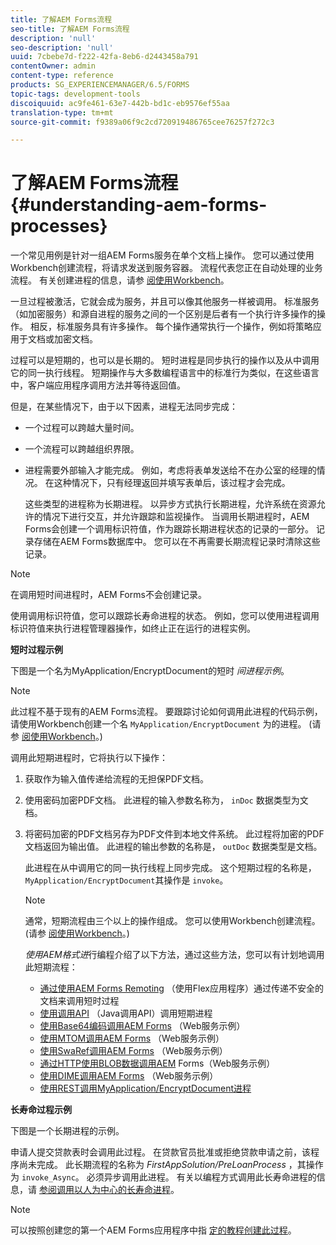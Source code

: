 ```yaml
---
title: 了解AEM Forms流程
seo-title: 了解AEM Forms流程
description: 'null'
seo-description: 'null'
uuid: 7cbebe7d-f222-42fa-8eb6-d2443458a791
contentOwner: admin
content-type: reference
products: SG_EXPERIENCEMANAGER/6.5/FORMS
topic-tags: development-tools
discoiquuid: ac9fe461-63e7-442b-bd1c-eb9576ef55aa
translation-type: tm+mt
source-git-commit: f9389a06f9c2cd720919486765cee76257f272c3

---
```



# 了解AEM Forms流程 {#understanding-aem-forms-processes}

一个常见用例是针对一组AEM Forms服务在单个文档上操作。 您可以通过使用Workbench创建流程，将请求发送到服务容器。 流程代表您正在自动处理的业务流程。 有关创建进程的信息，请参 [阅使用Workbench](https://www.adobe.com/go/learn_aemforms_workbench_63)。

一旦过程被激活，它就会成为服务，并且可以像其他服务一样被调用。 标准服务（如加密服务）和源自进程的服务之间的一个区别是后者有一个执行许多操作的操作。 相反，标准服务具有许多操作。 每个操作通常执行一个操作，例如将策略应用于文档或加密文档。

过程可以是短期的，也可以是长期的。 短时进程是同步执行的操作以及从中调用它的同一执行线程。 短期操作与大多数编程语言中的标准行为类似，在这些语言中，客户端应用程序调用方法并等待返回值。

但是，在某些情况下，由于以下因素，进程无法同步完成：

* 一个过程可以跨越大量时间。
* 一个流程可以跨越组织界限。
* 进程需要外部输入才能完成。 例如，考虑将表单发送给不在办公室的经理的情况。 在这种情况下，只有经理返回并填写表单后，该过程才会完成。

   这些类型的进程称为长期进程。 以异步方式执行长期进程，允许系统在资源允许的情况下进行交互，并允许跟踪和监视操作。 当调用长期进程时，AEM Forms会创建一个调用标识符值，作为跟踪长期进程状态的记录的一部分。 记录存储在AEM Forms数据库中。 您可以在不再需要长期流程记录时清除这些记录。

>[!NOTE]
>
>在调用短时间进程时，AEM Forms不会创建记录。

使用调用标识符值，您可以跟踪长寿命进程的状态。 例如，您可以使用进程调用标识符值来执行进程管理器操作，如终止正在运行的进程实例。

**短时过程示例**

下图是一个名为MyApplication/EncryptDocument的短时 *间进程示例*。

>[!NOTE]
>
>此过程不基于现有的AEM Forms流程。 要跟踪讨论如何调用此进程的代码示例，请使用Workbench创建一个名 `MyApplication/EncryptDocument` 为的进程。 (请参 [阅使用Workbench](https://www.adobe.com/go/learn_aemforms_workbench_63)。)

调用此短期进程时，它将执行以下操作：

1. 获取作为输入值传递给流程的无担保PDF文档。
1. 使用密码加密PDF文档。 此进程的输入参数名称为， `inDoc` 数据类型为文档。
1. 将密码加密的PDF文档另存为PDF文件到本地文件系统。 此过程将加密的PDF文档返回为输出值。 此进程的输出参数的名称是， `outDoc` 数据类型是文档。

   此进程在从中调用它的同一执行线程上同步完成。 这个短期过程的名称是， `MyApplication/EncryptDocument`其操作是 `invoke`。

   >[!NOTE]
   >
   >通常，短期流程由三个以上的操作组成。 您可以使用Workbench创建流程。 (请参 [阅使用Workbench](https://www.adobe.com/go/learn_aemforms_workbench_63)。)

   *使用AEM格式进*&#x200B;行编程介绍了以下方法，通过这些方法，您可以有计划地调用此短期流程：

   * [通过使用AEM Forms Remoting](/help/forms/developing/invoking-aem-forms-using-remoting.md#invoking-a-short-lived-process-by-passing-an-unsecure-document-using-remoting) （使用Flex应用程序）通过传递不安全的文档来调用短时过程
   * [使用调用API](/help/forms/developing/invoking-aem-forms-using-java.md#invoking-a-short-lived-process-using-the-invocation-api) （Java调用API）调用短期进程
   * [使用Base64编码调用AEM Forms](/help/forms/developing/invoking-aem-forms-using-web.md#invoking-aem-forms-using-base64-encoding) （Web服务示例）
   * [使用MTOM调用AEM Forms](/help/forms/developing/invoking-aem-forms-using-web.md#invoking-aem-forms-using-mtom) （Web服务示例）
   * [使用SwaRef调用AEM Forms](/help/forms/developing/invoking-aem-forms-using-web.md#invoking-aem-forms-using-swaref) （Web服务示例）
   * [通过HTTP使用BLOB数据调用AEM](/help/forms/developing/invoking-aem-forms-using-web.md#invoking-aem-forms-using-blob-data-over-http) Forms（Web服务示例）
   * [使用DIME调用AEM Forms](/help/forms/developing/invoking-aem-forms-using-web.md#invoking-aem-forms-using-dime) （Web服务示例）
   * [使用REST调用MyApplication/EncryptDocument进程](/help/forms/developing/invoking-aem-forms-using-rest.md)

**长寿命过程示例**

下图是一个长期进程的示例。

申请人提交贷款表时会调用此过程。 在贷款官员批准或拒绝贷款申请之前，该程序尚未完成。 此长期流程的名称为 *FirstAppSolution/PreLoanProcess* ，其操作为 `invoke_Async`。 必须异步调用此进程。 有关以编程方式调用此长寿命进程的信息，请 [参阅调用以人为中心的长寿命进程](/help/forms/developing/invoking-human-centric-long-lived.md#invoking-human-centric-long-lived-processes)。

>[!NOTE]
>
>可以按照创建您的第一个AEM Forms应用程序中指 [定的教程创建此过程](https://www.adobe.com/go/learn_aemforms_firstapp_ds_63)。